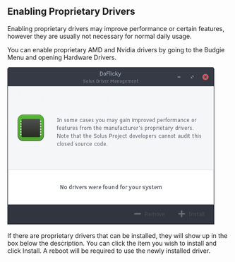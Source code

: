 ## Enabling Proprietary Drivers

Enabling proprietary drivers may improve performance or certain features, however they are usually not necessary for normal daily usage.

You can enable proprietary AMD and Nvidia drivers by going to the Budgie Menu and opening Hardware Drivers.

![Doflicky](../../images/managing-your-system/doflicky.png)

If there are proprietary drivers that can be installed, they will show up in the box below the description. You can click the item you wish to install and click Install. A reboot will be required to use the newly installed driver.